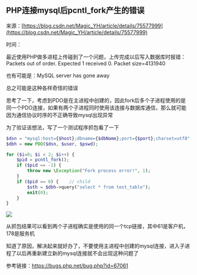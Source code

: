 ## PHP连接mysql后pcntl_fork产生的错误

来源：[https://blog.csdn.net/Magic_YH/article/details/75577999](https://blog.csdn.net/Magic_YH/article/details/75577999)

时间：

最近使用PHP做多进程上传碰到了一个问题，上传完成以后写入数据库时报错：Packets out of order. Expected 1 received 0. Packet size=4131940

也有可能是：MySQL server has gone away

总之可能是这种各样奇怪的错误


思考了一下，考虑到PDO是在主进程中创建的，因此fork后多个子进程使用的是同一个PDO连接，如果有两个子进程同时使用该连接与数据库通信，那么就可能因为通信协议时序的不正确导致mysql出现异常


为了验证该想法，写了一个测试程序抓包看了一下

```php
$dsn = "mysql:host={$host};dbname={$dbName};port={$port};charset=utf8";
$dbh = new PDO($dsn, $user, $pswd);

for ($i=0; $i < 2; $i++) { 
	$pid = pcntl_fork();
    if ($pid == -1) {
        throw new \Exception("Fork process error!", 1);
    }
    if ($pid == 0) {    // child
        $sth = $dbh->query("select * from test_table");
        exit(0);
    }
}
```

![][0]


从抓包结果可以看到两个子进程确实是使用的同一个tcp链接，其中61是客户机，178是服务机


知道了原因，解决起来就好办了，不要使用主进程中创建的mysql连接，进入子进程了以后再重新建立新的mysql连接就不会出现这种问题了


参考链接：https://bugs.php.net/bug.php?id=67061


[0]: ../img/20170720211700993.png